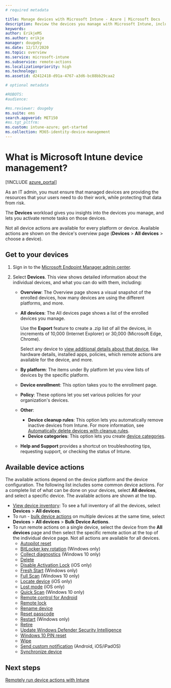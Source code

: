 ```yaml
---
# required metadata

title: Manage devices with Microsoft Intune - Azure | Microsoft Docs
description: Review the devices you manage with Microsoft Intune, including exporting a devices list into csv format, view your Azure Active Directory-joined devices, review a change log of actions on the device, use TeamViewer Connector to allow IT admins remotely troubleshoot Android devices, and view all the actions you can run on your devices.
keywords:
author: ErikjeMS
ms.author: erikje
manager: dougeby
ms.date: 12/17/2020
ms.topic: overview
ms.service: microsoft-intune
ms.subservice: remote-actions
ms.localizationpriority: high
ms.technology:
ms.assetid: d2412418-d91a-4767-a3d6-bc88bb29caa2

# optional metadata

#ROBOTS:
#audience:

#ms.reviewer: dougeby
ms.suite: ems
search.appverid: MET150
#ms.tgt_pltfrm:
ms.custom: intune-azure; get-started
ms.collection: M365-identity-device-management
---
```


# What is Microsoft Intune device management?

[!INCLUDE [azure_portal](../includes/azure_portal.md)]

As an IT admin, you must ensure that managed devices are providing the resources that your users need to do their work, while protecting that data from risk.

The **Devices** workload gives you insights into the devices you manage, and lets you activate remote tasks on those devices.

Not all device actions are available for every platform or device. Available actions are shown on the device's overview page (**Devices** > **All devices** > choose a device).

## Get to your devices

1. Sign in to the [Microsoft Endpoint Manager admin center](https://go.microsoft.com/fwlink/?linkid=2109431).
2. Select **Devices**. This view shows detailed information about the individual devices, and what you can do with them, including:

   - **Overview**: The Overview page shows a visual snapshot of the enrolled devices, how many devices are using the different platforms, and more.
   - **All devices**: The All devices page shows a list of the enrolled devices you manage.

     Use the **Export** feature to create a .zip list of all the devices, in increments of 10,000 (Internet Explorer) or 30,000 (Microsoft Edge, Chrome).

     Select any device to [view additional details about that device](device-inventory.md), like hardware details, installed apps, policies, which remote actions are available for the device, and more.

   - **By platform**: The items under By platform let you view lists of devices by the specific platform.
   - **Device enrollment**: This option takes you to the enrollment page.
   - **Policy**: These options let you set various policies for your organization's devices.
   - **Other**:
       - **Device cleanup rules**: This option lets you automatically remove inactive devices from Intune. For more information, see [Automatically delete devices with cleanup rules](devices-wipe.md#delete-devices-from-the-intune-portal).
       - **Device categories**: This option lets you create [device categories](../enrollment/device-group-mapping.md).
   - **Help and Support** provides a shortcut on troubleshooting tips, requesting support, or checking the status of Intune.

## Available device actions

The available actions depend on the device platform and the device configuration. The following list includes some common device actions. For a complete list of what can be done on your devices, select **All devices**, and select a specific device. The available actions are shown at the top.

- [View device inventory](device-inventory.md): To see a full inventory of all the devices, select **Devices** > **All devices**.
- To run - [bulk device actions](bulk-device-actions.md) on multiple devices at the same time, select **Devices** > **All devices** > **Bulk Device Actions**.
- To run remote actions on a single device, select the device from the **All devices** page and then select the specific remote action at the top of the individual device page. Not all actions are available for all devices.
  - [Autopilot reset](/windows/deployment/windows-autopilot/windows-autopilot-reset#reset-devices-with-remote-windows-autopilot-reset)
  - [BitLocker key rotation](../protect/encrypt-devices.md#rotate-bitlocker-recovery-keys) (Windows only)
  - [Collect diagnostics](collect-diagnostics.md) (Windows 10 only)
  - [Delete](devices-wipe.md#delete-devices-from-the-intune-portal)
  - [Disable Activation Lock](device-activation-lock-disable.md) (iOS only)
  - [Fresh Start](device-fresh-start.md) (Windows only)
  - [Full Scan](../configuration/device-restrictions-windows-10.md#microsoft-defender-antivirus) (Windows 10 only)
  - [Locate device](device-locate.md) (iOS only)
  - [Lost mode](device-lost-mode.md) (iOS only)
  - [Quick Scan](../configuration/device-restrictions-windows-10.md#microsoft-defender-antivirus) (Windows 10 only)
  - [Remote control for Android](teamviewer-support.md)
  - [Remote lock](device-remote-lock.md)
  - [Rename device](device-rename.md)
  - [Reset passcode](device-passcode-reset.md)
  - [Restart](device-restart.md) (Windows only)
  - [Retire](devices-wipe.md#retire)
  - [Update Windows Defender Security Intelligence](/windows/security/threat-protection/windows-defender-antivirus/manage-protection-updates-windows-defender-antivirus)
  - [Windows 10 PIN reset](device-windows-pin-reset.md)
  - [Wipe](devices-wipe.md#wipe)
  - [Send custom notification](custom-notifications.md#send-a-custom-notification-to-a-single-device) (Android, iOS/iPadOS)
  - [Synchronize device](device-sync.md)

## Next steps

[Remotely run device actions with Intune](./index.yml)